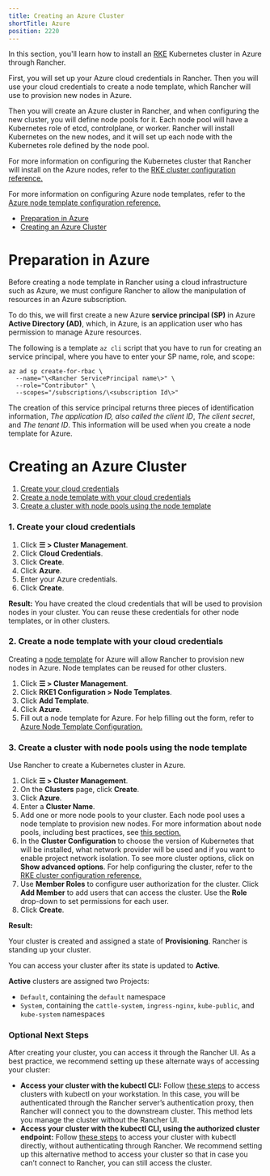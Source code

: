 ```yaml
---
title: Creating an Azure Cluster
shortTitle: Azure
position: 2220
---
```


In this section, you'll learn how to install an [RKE](https://rancher.com/docs/rke/latest/en/) Kubernetes cluster in Azure through Rancher.

First, you will set up your Azure cloud credentials in Rancher. Then you will use your cloud credentials to create a node template, which Rancher will use to provision new nodes in Azure. 

Then you will create an Azure cluster in Rancher, and when configuring the new cluster, you will define node pools for it. Each node pool will have a Kubernetes role of etcd, controlplane, or worker. Rancher will install Kubernetes on the new nodes, and it will set up each node with the Kubernetes role defined by the node pool.

For more information on configuring the Kubernetes cluster that Rancher will install on the Azure nodes, refer to the [RKE cluster configuration reference.](https://rancher.com/docs/rancher/v2.6/en/cluster-provisioning/rke-clusters/options)

For more information on configuring Azure node templates, refer to the [Azure node template configuration reference.](./azure-node-template-config)

- [Preparation in Azure](#preparation-in-azure)
- [Creating an Azure Cluster](#creating-an-azure-cluster)

# Preparation in Azure
  
Before creating a node template in Rancher using a cloud infrastructure such as Azure, we must configure Rancher to allow the manipulation of resources in an Azure subscription.

To do this, we will first create a new Azure **service principal (SP)** in Azure **Active Directory (AD)**, which, in Azure, is an application user who has permission to manage Azure resources.

The following is a template `az cli` script that you have to run for creating an service principal, where you have to enter your SP name, role, and scope:
  
```
az ad sp create-for-rbac \
  --name="\<Rancher ServicePrincipal name\>" \
  --role="Contributor" \
  --scopes="/subscriptions/\<subscription Id\>"
```
  
The creation of this service principal returns three pieces of identification information, *The application ID, also called the client ID*, *The client secret*, and *The tenant ID*. This information will be used when you create a node template for Azure.

# Creating an Azure Cluster


1. [Create your cloud credentials](#1-create-your-cloud-credentials)
2. [Create a node template with your cloud credentials](#2-create-a-node-template-with-your-cloud-credentials)
3. [Create a cluster with node pools using the node template](#3-create-a-cluster-with-node-pools-using-the-node-template)
 
### 1. Create your cloud credentials

1. Click **☰ \> Cluster Management**.
1. Click **Cloud Credentials**.
1. Click **Create**.
1. Click **Azure**.
1. Enter your Azure credentials.
1. Click **Create**.

**Result:** You have created the cloud credentials that will be used to provision nodes in your cluster. You can reuse these credentials for other node templates, or in other clusters. 

### 2. Create a node template with your cloud credentials

Creating a [node template](https://rancher.com/docs/rancher/v2.6/en/cluster-provisioning/rke-clusters/node-pools/#node-templates) for Azure will allow Rancher to provision new nodes in Azure. Node templates can be reused for other clusters.

1. Click **☰ \> Cluster Management**.
1. Click **RKE1 Configuration \> Node Templates**.
1. Click **Add Template**.
1. Click **Azure**.
1. Fill out a node template for Azure. For help filling out the form, refer to [Azure Node Template Configuration.](./azure-node-template-config)

### 3. Create a cluster with node pools using the node template

Use Rancher to create a Kubernetes cluster in Azure.

1. Click **☰ \> Cluster Management**.
1. On the **Clusters** page, click **Create**.
1. Click **Azure**.
1. Enter a **Cluster Name**.
1. Add one or more node pools to your cluster. Each node pool uses a node template to provision new nodes. For more information about node pools, including best practices, see [this section.](https://rancher.com/docs/rancher/v2.6/en/cluster-provisioning/rke-clusters/node-pools)
1. In the **Cluster Configuration** to choose the version of Kubernetes that will be installed, what network provider will be used and if you want to enable project network isolation. To see more cluster options, click on **Show advanced options**. For help configuring the cluster, refer to the [RKE cluster configuration reference.](https://rancher.com/docs/rancher/v2.6/en/cluster-provisioning/rke-clusters/options)
1. Use **Member Roles** to configure user authorization for the cluster. Click **Add Member** to add users that can access the cluster. Use the **Role** drop-down to set permissions for each user.
1. Click **Create**.

**Result:** 

Your cluster is created and assigned a state of **Provisioning**. Rancher is standing up your cluster.

You can access your cluster after its state is updated to **Active**.

**Active** clusters are assigned two Projects: 

- `Default`, containing the `default` namespace
- `System`, containing the `cattle-system`, `ingress-nginx`, `kube-public`, and `kube-system` namespaces

### Optional Next Steps

After creating your cluster, you can access it through the Rancher UI. As a best practice, we recommend setting up these alternate ways of accessing your cluster:

- **Access your cluster with the kubectl CLI:** Follow [these steps](https://rancher.com/docs/rancher/v2.6/en/cluster-admin/cluster-access/kubectl/#accessing-clusters-with-kubectl-on-your-workstation) to access clusters with kubectl on your workstation. In this case, you will be authenticated through the Rancher server’s authentication proxy, then Rancher will connect you to the downstream cluster. This method lets you manage the cluster without the Rancher UI.
- **Access your cluster with the kubectl CLI, using the authorized cluster endpoint:** Follow [these steps](https://rancher.com/docs/rancher/v2.6/en/cluster-admin/cluster-access/kubectl/#authenticating-directly-with-a-downstream-cluster) to access your cluster with kubectl directly, without authenticating through Rancher. We recommend setting up this alternative method to access your cluster so that in case you can’t connect to Rancher, you can still access the cluster.